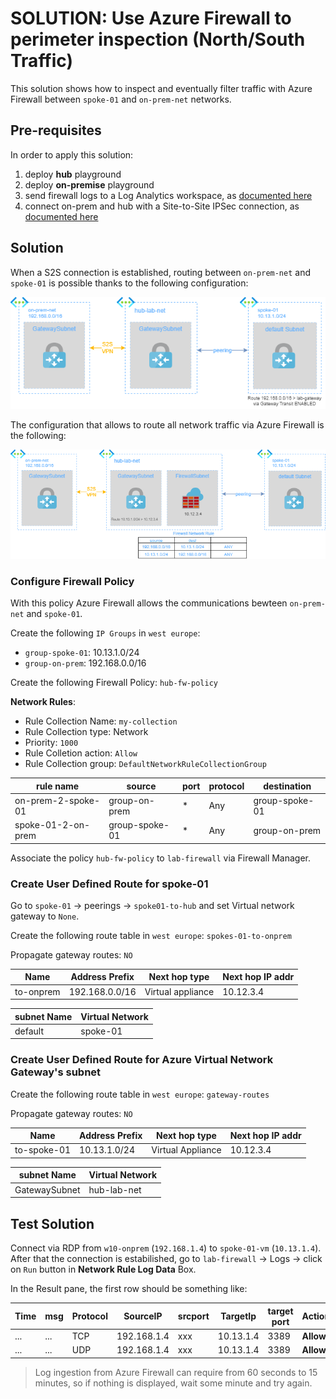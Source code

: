 # SOLUTION: Use Azure Firewall to perimeter inspection (North/South Traffic)  

This solution shows how to inspect and eventually filter traffic with Azure Firewall between `spoke-01` and `on-prem-net` networks.

## Pre-requisites

In order to apply this solution:

1. deploy **hub** playground
2. deploy **on-premise** playground
3. send firewall logs to a Log Analytics workspace, as [documented here](logs.md)
4. connect on-prem and hub with a Site-to-Site IPSec connection, as [documented here](ipsec.md)


## Solution
When a S2S connection is established, routing between `on-prem-net` and `spoke-01` is possible thanks to the following configuration:

![north-south-01](../images/north-south-inspection-01.png)

The configuration that allows to route all network traffic via Azure Firewall is the following:

![north-south-02](../images/north-south-inspection-02.png)

### Configure Firewall Policy
With this policy Azure Firewall allows the communications bewteen `on-prem-net` and `spoke-01`.

Create the following `IP Groups` in `west europe`:
* `group-spoke-01`: 10.13.1.0/24
* `group-on-prem`: 192.168.0.0/16

Create the following Firewall Policy: `hub-fw-policy`

**Network Rules**:
* Rule Collection Name: `my-collection`
* Rule Collection type: Network
* Priority: `1000`
* Rule Colletion action: `Allow`
* Rule Collection group: `DefaultNetworkRuleCollectionGroup`


| rule name | source | port | protocol | destination | 
|---|---|---|---|---|
| on-prem-2-spoke-01 | group-on-prem | * | Any | group-spoke-01 | 
| spoke-01-2-on-prem | group-spoke-01 | * | Any | group-on-prem | 

Associate the policy `hub-fw-policy` to `lab-firewall` via Firewall Manager.

### Create User Defined Route for spoke-01
Go to `spoke-01` -> peerings -> `spoke01-to-hub` and set Virtual network gateway to `None`.

Create the following route table in `west europe`: `spokes-01-to-onprem`

Propagate gateway routes: `NO`

| Name | Address Prefix | Next hop type | Next hop IP addr |
|---|---|---|---|
| to-onprem | 192.168.0.0/16 | Virtual appliance | 10.12.3.4 |

| subnet Name | Virtual Network |
|---|---|
| default | spoke-01 |

### Create User Defined Route for Azure Virtual Network Gateway's subnet
Create the following route table in `west europe`: `gateway-routes`

Propagate gateway routes: `NO`

| Name | Address Prefix | Next hop type | Next hop IP addr |
|---|---|---|---|
| to-spoke-01 | 10.13.1.0/24 | Virtual Appliance | 10.12.3.4 |

| subnet Name | Virtual Network |
|---|---|
| GatewaySubnet | hub-lab-net |

## Test Solution

Connect via RDP from `w10-onprem` (`192.168.1.4`) to `spoke-01-vm` (`10.13.1.4`).
After that the connection is estabilished, go to `lab-firewall` -> Logs -> click on `Run` button in **Network Rule Log Data** Box.

In the Result pane, the first row should be something like:

| Time | msg | Protocol | SourceIP | srcport| TargetIp | target port | Action |
|---|---|----|---|---|---|---|---|
|...|...|TCP|192.168.1.4|xxx|10.13.1.4|3389|**Allow**|
|...|...|UDP|192.168.1.4|xxx|10.13.1.4|3389|**Allow**|

> Log ingestion from Azure Firewall can require from 60 seconds to 15 minutes, so if nothing is displayed, wait some minute and try again.
